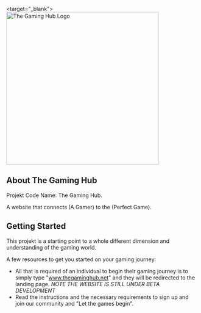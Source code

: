 <target="_blank"><img src="https://imgur.com/a/zSKnL8t" width="400" alt="The Gaming Hub Logo"></a></p>


## About The Gaming Hub

Projekt Code Name: The Gaming Hub.

A website that connects (A Gamer) to the (Perfect Game).

## Getting Started

This projekt is a starting point to a whole different dimension and understanding of the gaming world.

A few resources to get you started on your gaming journey:

- All that is required of an individual to begin their gaming journey is to simply type "www.thegaminghub.net"
and they will be redirected to the landing page. *NOTE THE WEBSITE IS STILL UNDER BETA DEVELOPMENT*
- Read the instructions and the necessary requirements to sign up and join our community and "Let the games begin".
